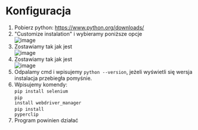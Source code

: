 # Konfiguracja
1. Pobierz python: https://www.python.org/downloads/
2. "Customize instalation" i wybieramy poniższe opcje <br> ![image](https://github.com/Fasha4/matchday/assets/167773553/3826ddee-9c04-45bb-93ff-6f1dd331ee6b)
3. Zostawiamy tak jak jest <br> ![image](https://github.com/Fasha4/matchday/assets/167773553/fa7daed5-561c-449a-8ad3-a65479305c92)
4. Zostawiamy tak jak jest <br> ![image](https://github.com/Fasha4/matchday/assets/167773553/f77fcc75-cb65-4260-a450-d552271c4cea)
5. Odpalamy cmd i wpisujemy <code>python --version</code>, jeżeli wyświetli się wersja instalacja przebiegła pomyśnie.
6. Wpisujemy komendy:<br><code>pip install selenium</code><br><code>pip install webdriver_manager</code><br><code>pip install pyperclip</code>
7. Program powinien działać
